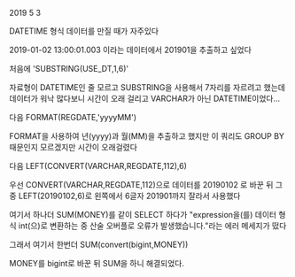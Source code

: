 2019 5 3

DATETIME 형식 데이터를 만질 때가 자주있다


2019-01-02 13:00:01.003
이라는 데이터에서
201901을 추출하고 싶었다

처음에 
'SUBSTRING(USE_DT,1,6)'

자료형이 DATETIME인 줄 모르고 SUBSTRING을 사용해서 7자리를 자르려고 했는데 
데이터가 워낙 많다보니  시간이 오래 걸리고 VARCHAR가 아닌 DATETIME이었다...


다음 
FORMAT(REGDATE,'yyyyMM')

FORMAT을 사용하여 년(yyyy)과 월(MM)을 추출하고 했지만 이 쿼리도
GROUP BY 때문인지 모르겠지만 시간이 오래걸렸다

다음 
LEFT(CONVERT(VARCHAR,REGDATE,112),6)

우선 CONVERT(VARCHAR,REGDATE,112)으로 데이터를 20190102 로 바꾼 뒤
그중 LEFT(20190102,6)로 왼쪽에서 6글자 201901까지 잘라서 사용했다

여기서 하나더 SUM(MONEY)를 같이 SELECT 하다가
"expression을(를) 데이터 형식 int(으)로 변환하는 중 산술 오버플로 오류가 발생했습니다."라는 에러 메세지가 떴다

그래서 여기서 한번더 
SUM(convert(bigint,MONEY)) 

MONEY를 bigint로 바꾼 뒤 SUM을 하니 해결되었다.


